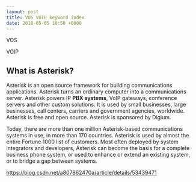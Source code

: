 ```yaml
---
layout: post
title: VOS VOIP keyword index
date: 2018-05-05 10:50 +0000
---
```

VOS

VOIP

## What is Asterisk?
Asterisk is an open source framework for building communications applications. Asterisk turns an ordinary computer into a communications server. Asterisk powers IP **PBX systems**, VoIP gateways, conference servers and other custom solutions. It is used by small businesses, large businesses, call centers, carriers and government agencies, worldwide. Asterisk is free and open source. Asterisk is sponsored by Digium.

Today, there are more than one million Asterisk-based communications systems in use, in more than 170 countries. Asterisk is used by almost the entire Fortune 1000 list of customers. Most often deployed by system integrators and developers, Asterisk can become the basis for a complete business phone system, or used to enhance or extend an existing system, or to bridge a gap between systems.


https://blog.csdn.net/a807862470a/article/details/53439471